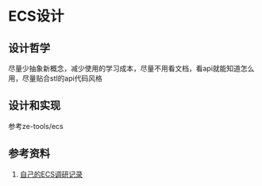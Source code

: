 # ECS设计

## 设计哲学

尽量少抽象新概念，减少使用的学习成本，尽量不用看文档，看api就能知道怎么用，尽量贴合stl的api代码风格

## 设计和实现

参考ze-tools/ecs

## 参考资料

1. [自己的ECS调研记录](../material/ECS调研.md)
